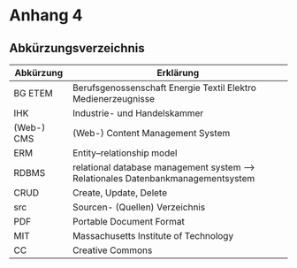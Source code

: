 # Anhang 4

## Abkürzungsverzeichnis
| Abkürzung  | Erklärung                                                                       |
|------------|---------------------------------------------------------------------------------|
| BG ETEM    | Berufsgenossenschaft Energie Textil Elektro Medienerzeugnisse                   |
| IHK        | Industrie- und Handelskammer                                                    |
| (Web-) CMS | (Web-) Content Management System                                                |
| ERM        | Entity–relationship model                                                       |
| RDBMS      | relational database management system —> Relationales Datenbankmanagementsystem |
| CRUD       | Create, Update, Delete                                                          |
| src        | Sourcen- (Quellen) Verzeichnis                                                  |
| PDF        | Portable Document Format                                                        |
| MIT        | Massachusetts Institute of Technology                                           |
| CC         | Creative Commons                                                                |
